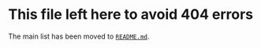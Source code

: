 # This file left here to avoid 404 errors

The main list has been moved to [`README.md`](https://github.com/ChiperSoft/InterviewThis/blob/master/README.md).